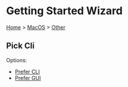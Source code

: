 # Getting Started Wizard

[Home](/docs/wiz/readme.md) > [MacOS](MacOS.md) > [Other](MacOS_Other.md)

## Pick Cli

Options:
 * [Prefer CLI](MacOS_Other_Cli.md)
 * [Prefer GUI](MacOS_Other_Gui.md)

